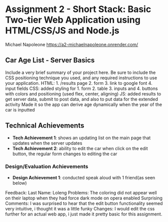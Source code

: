 Assignment 2 - Short Stack: Basic Two-tier Web Application using HTML/CSS/JS and Node.js  
===
Michael Napoleone
https://a2-michaelnapoleone.onrender.com/
## Car Age List - Server Basics
Include a very brief summary of your project here. Be sure to include the CSS positioning technique you used, and any required instructions to use your application.
HTML: 1. /results page 2. form 3. link to google font 4. input fields
CSS: added styling for 1. form 2. table 3. inputs and 4. buttons with colors and positioning (used flex, center, aligning)
JS: added results to get server data, submit to post data, and also to put data for the extended activity
Made it so the app can derive age dynamically when the year of the car is inputted

## Technical Achievements
- **Tech Achievement 1**: shows an updating list on the main page that updates when the server updates
- **Tech Achievement 2**: ability to edit the car when click on the edit button, the regular form changes to editing the car

### Design/Evaluation Achievements
- **Design Achievement 1**: conducted speak aloud with 1 friend(as seen below)

Feedback:
  Last Name: Loleng
  Problems: The coloring did not appear well on their laptop when they had force dark mode on opera enabled
  Surprising Comments: I was surprised to hear that the edit button functionality seemed very intuitive, i thought it was a little funky
  Changes: I would edit the css further for an actual web app, i just made it pretty basic for this assignment.

